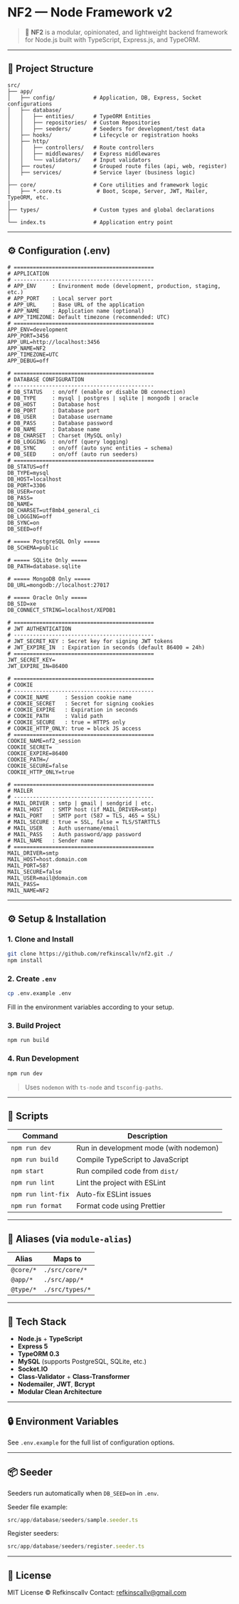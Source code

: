 # NF2 — Node Framework v2

> 🚀 **NF2** is a modular, opinionated, and lightweight backend framework for Node.js built with TypeScript, Express.js, and TypeORM.

---

## 📁 Project Structure

```
src/
├── app/
│   ├── config/            # Application, DB, Express, Socket configurations
│   ├── database/
│   │   ├── entities/      # TypeORM Entities
│   │   ├── repositories/  # Custom Repositories
│   │   ├── seeders/       # Seeders for development/test data
│   ├── hooks/             # Lifecycle or registration hooks
│   ├── http/
│   │   ├── controllers/   # Route controllers
│   │   ├── middlewares/   # Express middlewares
│   │   └── validators/    # Input validators
│   ├── routes/            # Grouped route files (api, web, register)
│   ├── services/          # Service layer (business logic)
│
├── core/                  # Core utilities and framework logic
│   ├── *.core.ts           # Boot, Scope, Server, JWT, Mailer, TypeORM, etc.
│
├── types/                 # Custom types and global declarations
│
└── index.ts               # Application entry point
```

---

## ⚙️ Configuration (.env)

```env
# ============================================
# APPLICATION
# --------------------------------------------
# APP_ENV     : Environment mode (development, production, staging, etc.)
# APP_PORT    : Local server port
# APP_URL     : Base URL of the application
# APP_NAME    : Application name (optional)
# APP_TIMEZONE: Default timezone (recommended: UTC)
# ============================================
APP_ENV=development
APP_PORT=3456
APP_URL=http://localhost:3456
APP_NAME=NF2
APP_TIMEZONE=UTC
APP_DEBUG=off

# ============================================
# DATABASE CONFIGURATION
# --------------------------------------------
# DB_STATUS   : on/off (enable or disable DB connection)
# DB_TYPE     : mysql | postgres | sqlite | mongodb | oracle
# DB_HOST     : Database host
# DB_PORT     : Database port
# DB_USER     : Database username
# DB_PASS     : Database password
# DB_NAME     : Database name
# DB_CHARSET  : Charset (MySQL only)
# DB_LOGGING  : on/off (query logging)
# DB_SYNC     : on/off (auto sync entities → schema)
# DB_SEED     : on/off (auto run seeders)
# ============================================
DB_STATUS=off
DB_TYPE=mysql
DB_HOST=localhost
DB_PORT=3306
DB_USER=root
DB_PASS=
DB_NAME=
DB_CHARSET=utf8mb4_general_ci
DB_LOGGING=off
DB_SYNC=on
DB_SEED=off

# ===== PostgreSQL Only =====
DB_SCHEMA=public

# ===== SQLite Only =====
DB_PATH=database.sqlite

# ===== MongoDB Only =====
DB_URL=mongodb://localhost:27017

# ===== Oracle Only =====
DB_SID=xe
DB_CONNECT_STRING=localhost/XEPDB1

# ============================================
# JWT AUTHENTICATION
# --------------------------------------------
# JWT_SECRET_KEY : Secret key for signing JWT tokens
# JWT_EXPIRE_IN  : Expiration in seconds (default 86400 = 24h)
# ============================================
JWT_SECRET_KEY=
JWT_EXPIRE_IN=86400

# ============================================
# COOKIE
# --------------------------------------------
# COOKIE_NAME     : Session cookie name
# COOKIE_SECRET   : Secret for signing cookies
# COOKIE_EXPIRE   : Expiration in seconds
# COOKIE_PATH     : Valid path
# COOKIE_SECURE   : true = HTTPS only
# COOKIE_HTTP_ONLY: true = block JS access
# ============================================
COOKIE_NAME=nf2_session
COOKIE_SECRET=
COOKIE_EXPIRE=86400
COOKIE_PATH=/
COOKIE_SECURE=false
COOKIE_HTTP_ONLY=true

# ============================================
# MAILER
# --------------------------------------------
# MAIL_DRIVER : smtp | gmail | sendgrid | etc.
# MAIL_HOST   : SMTP host (if MAIL_DRIVER=smtp)
# MAIL_PORT   : SMTP port (587 = TLS, 465 = SSL)
# MAIL_SECURE : true = SSL, false = TLS/STARTTLS
# MAIL_USER   : Auth username/email
# MAIL_PASS   : Auth password/app password
# MAIL_NAME   : Sender name
# ============================================
MAIL_DRIVER=smtp
MAIL_HOST=host.domain.com
MAIL_PORT=587
MAIL_SECURE=false
MAIL_USER=mail@domain.com
MAIL_PASS=
MAIL_NAME=NF2
```

---

## ⚙️ Setup & Installation

### 1. Clone and Install

```bash
git clone https://github.com/refkinscallv/nf2.git ./
npm install
```

### 2. Create `.env`

```bash
cp .env.example .env
```

Fill in the environment variables according to your setup.

### 3. Build Project

```bash
npm run build
```

### 4. Run Development

```bash
npm run dev
```

> Uses `nodemon` with `ts-node` and `tsconfig-paths`.

---

## 🚀 Scripts

| Command            | Description                            |
| ------------------ | -------------------------------------- |
| `npm run dev`      | Run in development mode (with nodemon) |
| `npm run build`    | Compile TypeScript to JavaScript       |
| `npm start`        | Run compiled code from `dist/`         |
| `npm run lint`     | Lint the project with ESLint           |
| `npm run lint-fix` | Auto-fix ESLint issues                 |
| `npm run format`   | Format code using Prettier             |

---

## 🧱 Aliases (via `module-alias`)

| Alias     | Maps to         |
| --------- | --------------- |
| `@core/*` | `./src/core/*`  |
| `@app/*`  | `./src/app/*`   |
| `@type/*` | `./src/types/*` |

---

## 🧬 Tech Stack

* **Node.js** + **TypeScript**
* **Express 5**
* **TypeORM 0.3**
* **MySQL** (supports PostgreSQL, SQLite, etc.)
* **Socket.IO**
* **Class-Validator** + **Class-Transformer**
* **Nodemailer**, **JWT**, **Bcrypt**
* **Modular Clean Architecture**

---

## 🔒 Environment Variables

See `.env.example` for the full list of configuration options.

---

## 📦 Seeder

Seeders run automatically when `DB_SEED=on` in `.env`.

Seeder file example:

```ts
src/app/database/seeders/sample.seeder.ts
```

Register seeders:

```ts
src/app/database/seeders/register.seeder.ts
```

---

## 📄 License

MIT License © Refkinscallv
Contact: [refkinscallv@gmail.com](mailto:refkinscallv@gmail.com)
